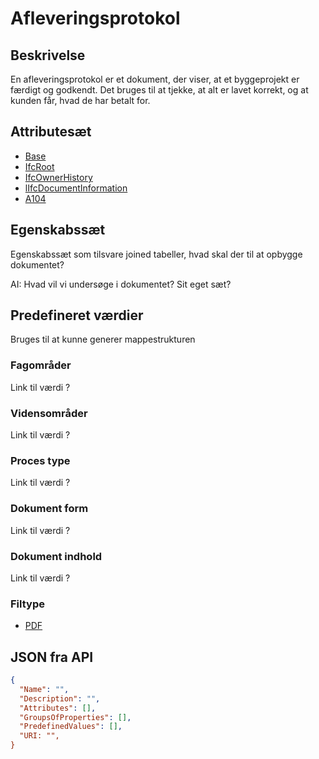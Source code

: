 # Afleveringsprotokol

## Beskrivelse

En afleveringsprotokol er et dokument, der viser, at et byggeprojekt er færdigt og godkendt. Det bruges til at tjekke, at alt er lavet korrekt, og at kunden får, hvad de har betalt for.

## Attributesæt

- [Base](../../GroupsOfAttributes/Base.md)
- [IfcRoot](../../GroupsOfAttributes/IfcRoot.md)
- [IfcOwnerHistory](../../GroupsOfAttributes/IfcOwnerHistory.md)
- [lIfcDocumentInformation](../../GroupsOfAttributes/IfcDocumentInformation.md)
- [A104](../../GroupsOfAttributes/A104.md)

## Egenskabssæt

Egenskabssæt som tilsvare joined tabeller, hvad skal der til at opbygge dokumentet?

AI: Hvad vil vi undersøge i dokumentet? Sit eget sæt?

## Predefineret værdier

Bruges til at kunne generer mappestrukturen

### Fagområder

Link til værdi ?

### Vidensområder

Link til værdi ?

### Proces type

Link til værdi ?

### Dokument form

Link til værdi ?

### Dokument indhold

Link til værdi ?

### Filtype

- [PDF](../../FileExtensions/PDF.md)

## JSON fra API

```json
{
  "Name": "",
  "Description": "",
  "Attributes": [],
  "GroupsOfProperties": [],
  "PredefinedValues": [],
  "URI: "",
}
```
